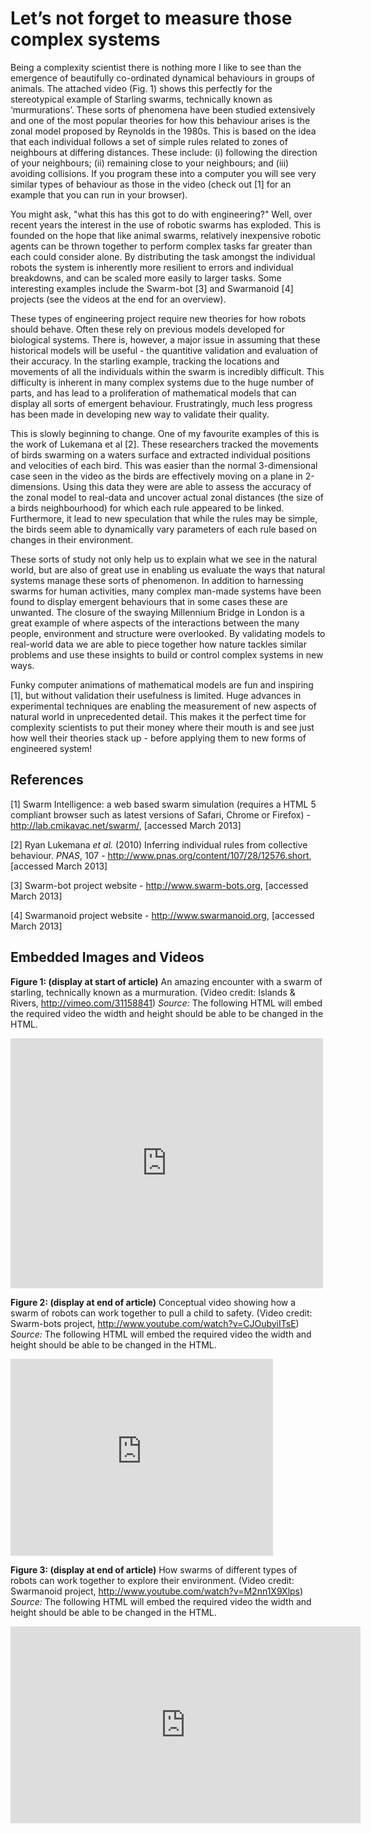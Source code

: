 # Let’s not forget to measure those complex systems
Being a complexity scientist there is nothing more I like to see than the emergence of beautifully co-ordinated dynamical behaviours in groups of animals. The attached video (Fig. 1) shows this perfectly for the stereotypical example of Starling swarms, technically known as ‘murmurations’. These sorts of phenomena have been studied extensively and one of the most popular theories for how this behaviour arises is the zonal model proposed by Reynolds in the 1980s. This is based on the idea that each individual follows a set of simple rules related to zones of neighbours at differing distances. These include: (i) following the direction of your neighbours; (ii) remaining close to your neighbours; and (iii) avoiding collisions. If you program these into a computer you will see very similar types of behaviour as those in the video (check out [1] for an example that you can run in your browser).

You might ask, "what this has this got to do with engineering?" Well, over recent years the interest in the use of robotic swarms has exploded. This is founded on the hope that like animal swarms, relatively inexpensive robotic agents can be thrown together to perform complex tasks far greater than each could consider alone. By distributing the task amongst the individual robots the system is inherently more resilient to errors and individual breakdowns, and can be scaled more easily to larger tasks. Some interesting examples include the Swarm-bot [3] and Swarmanoid [4] projects (see the videos at the end for an overview).

These types of engineering project require new theories for how robots should behave. Often these rely on previous models developed for biological systems. There is, however, a major issue in assuming that these historical models will be useful - the quantitive validation and evaluation of their accuracy. In the starling example, tracking the locations and movements of all the individuals within the swarm is incredibly difficult. This difficulty is inherent in many complex systems due to the huge number of parts, and has lead to a proliferation of mathematical models that can display all sorts of emergent behaviour. Frustratingly, much less progress has been made in developing new way to validate their quality.

This is slowly beginning to change. One of my favourite examples of this is the work of Lukemana et al [2]. These researchers tracked the movements of birds swarming on a waters surface and extracted individual positions and velocities of each bird. This was easier than the normal 3-dimensional case seen in the video as the birds are effectively moving on a plane in 2-dimensions. Using this data they were are able to assess the accuracy of the zonal model to real-data and uncover actual zonal distances (the size of a birds neighbourhood) for which each rule appeared to be linked. Furthermore, it lead to new speculation that while the rules may be simple, the birds seem able to dynamically vary parameters of each rule based on changes in their environment.

These sorts of study not only help us to explain what we see in the natural world, but are also of great use in enabling us evaluate the ways that natural systems manage these sorts of phenomenon. In addition to harnessing swarms for human activities, many complex man-made systems have been found to display emergent behaviours that in some cases these are unwanted. The closure of the swaying Millennium Bridge in London is a great example of where aspects of the interactions between the many people, environment and structure were overlooked. By validating models to real-world data we are able to piece together how nature tackles similar problems and use these insights to build or control complex systems in new ways.

Funky computer animations of mathematical models are fun and inspiring [1], but without validation their usefulness is limited. Huge advances in experimental techniques are enabling the measurement of new aspects of natural world in unprecedented detail. This makes it the perfect time for complexity scientists to put their money where their mouth is and see just how well their theories stack up - before applying them to new forms of engineered system!

## References
[1] Swarm Intelligence: a web based swarm simulation (requires a HTML 5 compliant browser such as latest versions of Safari, Chrome or Firefox) - http://lab.cmikavac.net/swarm/, [accessed March 2013]

[2] Ryan Lukemana *et al.* (2010) Inferring individual rules from collective behaviour. *PNAS*, 107 - http://www.pnas.org/content/107/28/12576.short, [accessed March 2013]

[3] Swarm-bot project website - http://www.swarm-bots.org, [accessed March 2013]

[4] Swarmanoid project website - http://www.swarmanoid.org, [accessed March 2013]

## Embedded Images and Videos
**Figure 1: (display at start of article)** An amazing encounter with a swarm of starling, technically known as a murmuration. (Video credit: Islands & Rivers, http://vimeo.com/31158841)
*Source:* The following HTML will embed the required video the width and height should be able to be changed in the HTML.
<iframe src="http://player.vimeo.com/video/31158841" width="500" height="400" frameborder="0" webkitAllowFullScreen mozallowfullscreen allowFullScreen></iframe>

**Figure 2: (display at end of article)** Conceptual video showing how a swarm of robots can work together to pull a child to safety. (Video credit: Swarm-bots project, http://www.youtube.com/watch?v=CJOubyiITsE)
*Source:* The following HTML will embed the required video the width and height should be able to be changed in the HTML.
<iframe width="420" height="315" src="http://www.youtube.com/embed/CJOubyiITsE" frameborder="0" allowfullscreen></iframe>

**Figure 3: (display at end of article)** How swarms of different types of robots can work together to explore their environment. (Video credit: Swarmanoid project, http://www.youtube.com/watch?v=M2nn1X9Xlps)
*Source:* The following HTML will embed the required video the width and height should be able to be changed in the HTML.
<iframe width="560" height="315" src="http://www.youtube.com/embed/M2nn1X9Xlps" frameborder="0" allowfullscreen></iframe>
